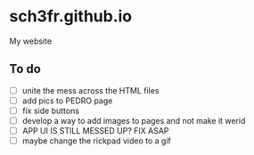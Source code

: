 # sch3fr.github.io
My website
## To do
- [ ] unite the mess across the HTML files
- [ ] add pics to PEDRO page
- [ ] fix side buttons
- [ ] develop a way to add images to pages and not make it werid
- [ ] APP UI IS STILL MESSED UP? FIX ASAP
- [ ] maybe change the rickpad video to a gif